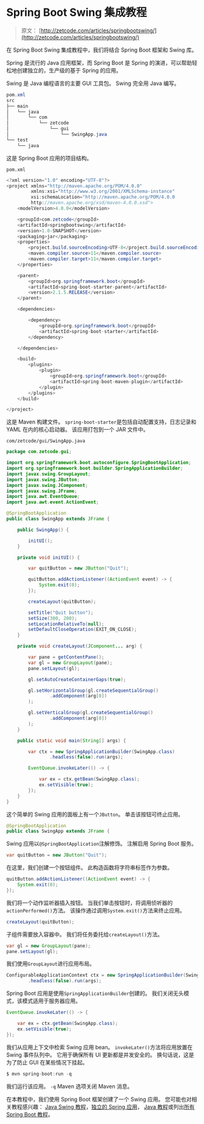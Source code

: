 # Spring Boot Swing 集成教程

> 原文： [http://zetcode.com/articles/springbootswing/](http://zetcode.com/articles/springbootswing/)

在 Spring Boot Swing 集成教程中，我们将结合 Spring Boot 框架和 Swing 库。

Spring 是流行的 Java 应用框架，而 Spring Boot 是 Spring 的演进，可以帮助轻松地创建独立的，生产级的基于 Spring 的应用。

Swing 是 Java 编程语言的主要 GUI 工具包。 Swing 完全用 Java 编写。

```java
pom.xml
src
├── main
│   └── java
│       └── com
│           └── zetcode
│               └── gui
│                   └── SwingApp.java
└── test
    └── java

```

这是 Spring Boot 应用的项目结构。

`pom.xml`

```java
<?xml version="1.0" encoding="UTF-8"?>
<project xmlns="http://maven.apache.org/POM/4.0.0"
         xmlns:xsi="http://www.w3.org/2001/XMLSchema-instance"
         xsi:schemaLocation="http://maven.apache.org/POM/4.0.0
         http://maven.apache.org/xsd/maven-4.0.0.xsd">
    <modelVersion>4.0.0</modelVersion>

    <groupId>com.zetcode</groupId>
    <artifactId>springbootswing</artifactId>
    <version>1.0-SNAPSHOT</version>
    <packaging>jar</packaging>
    <properties>
        <project.build.sourceEncoding>UTF-8</project.build.sourceEncoding>
        <maven.compiler.source>11</maven.compiler.source>
        <maven.compiler.target>11</maven.compiler.target>
    </properties>

    <parent>
        <groupId>org.springframework.boot</groupId>
        <artifactId>spring-boot-starter-parent</artifactId>
        <version>2.1.5.RELEASE</version>
    </parent>

    <dependencies>

        <dependency>
            <groupId>org.springframework.boot</groupId>
            <artifactId>spring-boot-starter</artifactId>
        </dependency>

    </dependencies>

    <build>
        <plugins>
            <plugin>
                <groupId>org.springframework.boot</groupId>
                <artifactId>spring-boot-maven-plugin</artifactId>
            </plugin>
        </plugins>
    </build>

</project>

```

这是 Maven 构建文件。 `spring-boot-starter`是包括自动配置支持，日志记录和 YAML 在内的核心启动器。 该应用打包到一个 JAR 文件中。

`com/zetcode/gui/SwingApp.java`

```java
package com.zetcode.gui;

import org.springframework.boot.autoconfigure.SpringBootApplication;
import org.springframework.boot.builder.SpringApplicationBuilder;
import javax.swing.GroupLayout;
import javax.swing.JButton;
import javax.swing.JComponent;
import javax.swing.JFrame;
import java.awt.EventQueue;
import java.awt.event.ActionEvent;

@SpringBootApplication
public class SwingApp extends JFrame {

    public SwingApp() {

        initUI();
    }

    private void initUI() {

        var quitButton = new JButton("Quit");

        quitButton.addActionListener((ActionEvent event) -> {
            System.exit(0);
        });

        createLayout(quitButton);

        setTitle("Quit button");
        setSize(300, 200);
        setLocationRelativeTo(null);
        setDefaultCloseOperation(EXIT_ON_CLOSE);
    }

    private void createLayout(JComponent... arg) {

        var pane = getContentPane();
        var gl = new GroupLayout(pane);
        pane.setLayout(gl);

        gl.setAutoCreateContainerGaps(true);

        gl.setHorizontalGroup(gl.createSequentialGroup()
                .addComponent(arg[0])
        );

        gl.setVerticalGroup(gl.createSequentialGroup()
                .addComponent(arg[0])
        );
    }

    public static void main(String[] args) {

        var ctx = new SpringApplicationBuilder(SwingApp.class)
                .headless(false).run(args);

        EventQueue.invokeLater(() -> {

            var ex = ctx.getBean(SwingApp.class);
            ex.setVisible(true);
        });
    }
}

```

这个简单的 Swing 应用的面板上有一个`JButton`。 单击该按钮可终止应用。

```java
@SpringBootApplication
public class SwingApp extends JFrame {

```

Swing 应用以`@SpringBootApplication`注解修饰。 注解启用 Spring Boot 服务。

```java
var quitButton = new JButton("Quit");

```

在这里，我们创建一个按钮组件。 此构造函数将字符串标签作为参数。

```java
quitButton.addActionListener((ActionEvent event) -> {
    System.exit(0);
});

```

我们将一个动作监听器插入按钮。 当我们单击按钮时，将调用侦听器的`actionPerformed()`方法。 该操作通过调用`System.exit()`方法来终止应用。

```java
createLayout(quitButton);

```

子组件需要放入容器中。 我们将任务委托给`createLayout()`方法。

```java
var gl = new GroupLayout(pane);
pane.setLayout(gl);

```

我们使用`GroupLayout`进行应用布局。

```java
ConfigurableApplicationContext ctx = new SpringApplicationBuilder(SwingApp.class)
        .headless(false).run(args);

```

Spring Boot 应用是使用`SpringApplicationBuilder`创建的。 我们关闭无头模式，该模式适用于服务器应用。

```java
EventQueue.invokeLater(() -> {

    var ex = ctx.getBean(SwingApp.class);
    ex.setVisible(true);
});

```

我们从应用上下文中检索 Swing 应用 bean。 `invokeLater()`方法将应用放置在 Swing 事件队列中。 它用于确保所有 UI 更新都是并发安全的。 换句话说，这是为了防止 GUI 在某些情况下挂起。

```java
$ mvn spring-boot:run -q

```

我们运行该应用。 `-q` Maven 选项关闭 Maven 消息。

在本教程中，我们使用 Spring Boot 框架创建了一个 Swing 应用。 您可能也对相关教程感兴趣： [Java Swing 教程](/tutorials/javaswingtutorial/)，[独立的 Spring 应用](/articles/standalonespring/)， [Java 教程](/lang/java/)或列出[所有 Spring Boot 教程](/all/#sprigboot)。